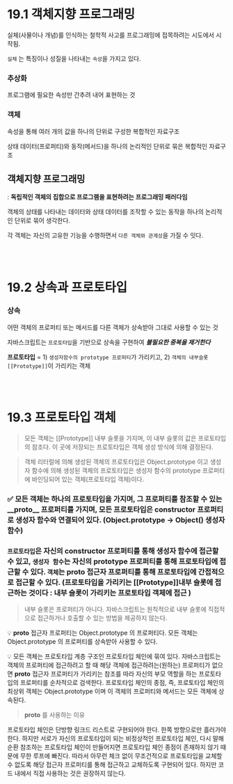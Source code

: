# 19.1 객체지향 프로그래밍

실체(사물이나 개념)를 인식하는 철학적 사고를 프로그래밍에 접목하려는 시도에서 시작됨.

`실체` 는 특징이나 성질을 나타내는 `속성`을 가지고 있다.

### 추상화

프로그램에 필요한 속성만 간추려 내어 표현하는 것

### 객체

속성을 통해 여러 개의 값을 하나의 단위로 구성한 복합적인 자료구조

상태 데이터(프로퍼티)와 동작(메서드)을 하나의 논리적인 단위로 묶은 복합적인 자료구조

## 객체지향 프로그래밍

: **독립적인 객체의 집합으로 프로그램을 표현하려는 프로그래밍 패러다임**

객체의 상태를 나타내는 데이터와 상태 데이터를 조작할 수 있는 동작을 하나의 논리적인 단위로 묶어 생각한다. 

각 객체는 자신의 고유한 기능을 수행하면서 `다른 객체와 관계성`을 가질 수 잇다.

<br>
<br>

# 19.2 상속과 프로토타입

### 상속

어떤 객체의 프로퍼티 또는 메서드를 다른 객체가 상속받아 그대로 사용할 수 있는 것

자바스크립트는 `프로토타입`을 기반으로 상속을 구현하여 ***불필요한 중복을 제거한다***

**프로토타입** = 1) `생성자함수의 prototype 프로퍼티`가 가리키고, 2) `객체의 내부슬롯 [[Prototype]]`이 가리키는 객체

<br>
<br>

# 19.3 프로토타입 객체

> 모든 객체는 [[Prototype]] 내부 슬롯을 가지며, 이 내부 슬롯의 값은 프로토타입의 참조다. 이 곳에 저장되는 프로토타입은 객체 생성 방식에 의해 결정된다.

> 객체 리터럴에 의해 생성된 객체의 프로토타입은 Object.prototype 이고 생성자 함수에 의해 생성된 객체의 프로토타입은 생성자 함수의 prototype 프로퍼티에 바인딩되어 있는 객체(프로토타입 객체)이다.

### ✅ 모든 객체는 하나의 프로토타입을 가지며, 그 프로퍼티를 참조할 수 있는__proto__ 프로퍼티를 가지며, 모든 프로토타입은 constructor 프로퍼티로 생성자 함수와 연결되어 있다.  (Object.prototype → Object() 생성자 함수)

### `프로토타입`은 자신의 constructor 프로퍼티를 통해 생성자 함수에 접근할 수 있고, `생성자 함수`는 자신의 prototype 프로퍼티를 통해 프로토타입에 접근할 수 있다. `객체`는 __proto__ 접근자 프로퍼티를 통해 프로토타입에 간접적으로 접근할 수 있다. (프로토타입을 가리키는 [[Prototype]]내부 슬롯에 접근하는 것이다 : 내부 슬롯이 가리키는 프로토타입 객체에 접근 )

>내부 슬롯은 프로퍼티가 아니다. 자바스크립트는 원칙적으로 내부 슬롯에 직접적으로 접근하거나 호출할 수 있는 방법을 제공하지 않는다.


💡 __proto__ 접근자 프로퍼티는 Object.prototype 의 프로퍼티다. 모든 객체는 Object.prototype 의 프로퍼티를 상속받아 사용할 수 있다.


💡 모든 객체는 프로토타입 계층 구조인 프로토타입 체인에 묶여 있다. 
자바스크립트는 객체의 프로퍼티에 접근하려고 할 때 해당 객체에 접근하려는(원하는) 프로퍼티가 없으면 __proto__ 접근자 프로퍼티가 가리키는 참조를 따라 자신의 부모 역할을 하는 프로토타입의 프로퍼티를 순차적으로 검색한다. 프로토타입 체인의 종점, 즉, 프로토타입 체인의 최상위 객체는 Object.prototype 이며 이 객체의 프로퍼티와 메서드는 모든 객체에 상속된다.


> __proto__ 를 사용하는 이유 

프로토타입 체인은 단방향 링크드 리스트로 구현되어야 한다. 한쪽 방향으로만 흘러가야 한다. 하지만 서로가 자신의 프로토타입이 되는 비정상적인 프로토타입 체인, 다시 말해 순환 참조하는 프로토타입 체인이 만들어지면 프로토타입 체인 종점이 존재하지 않기 때문에 무한 루프에 빠진다. 따라서 아무런 체크 없이 무조건적으로 프로토타입을 교체할 수 없도록 해당 접근자 프로퍼티를 통해 접근하고 교체하도록 구현되어 있다. 하지만 코드 내에서 직접 사용하는 것은 권장하지 않는다.

